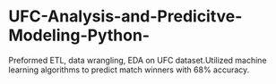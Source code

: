 # UFC-Analysis-and-Predicitve-Modeling-Python-
Preformed ETL, data wrangling, EDA on UFC dataset.Utilized machine learning algorithms to predict match winners with 68% accuracy.
